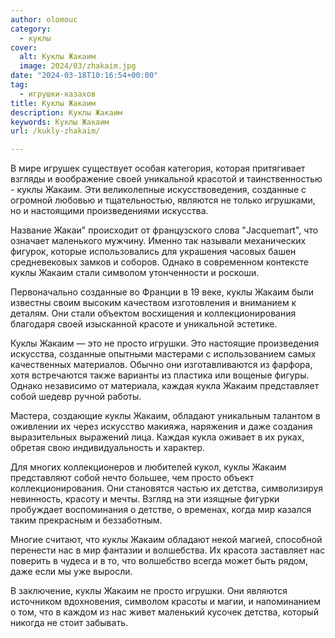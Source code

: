 ```yaml
---
author: olomouc
category:
  - куклы
cover:
  alt: Куклы Жакаим
  image: 2024/03/zhakaim.jpg
date: "2024-03-18T10:16:54+00:00"
tag:
  - игрушки-казахов
title: Куклы Жакаим
description: Куклы Жакаим
keywords: Куклы Жакаим
url: /kukly-zhakaim/

---
```

В мире игрушек существует особая категория, которая притягивает взгляды и воображение своей уникальной красотой и таинственностью \- куклы Жакаим. Эти великолепные искусствоведения, созданные с огромной любовью и тщательностью, являются не только игрушками, но и настоящими произведениями искусства.

Название Жакаи" происходит от французского слова "Jacquemart", что означает маленького мужчину. Именно так называли механических фигурок, которые использовались для украшения часовых башен средневековых замков и соборов. Однако в современном контексте куклы Жакаим стали символом утонченности и роскоши.

Первоначально созданные во Франции в 19 веке, куклы Жакаим были известны своим высоким качеством изготовления и вниманием к деталям. Они стали объектом восхищения и коллекционирования благодаря своей изысканной красоте и уникальной эстетике.

Куклы Жакаим — это не просто игрушки. Это настоящие произведения искусства, созданные опытными мастерами с использованием самых качественных материалов. Обычно они изготавливаются из фарфора, хотя встречаются также варианты из пластика или вощеные фигуры. Однако независимо от материала, каждая кукла Жакаим представляет собой шедевр ручной работы.

Мастера, создающие куклы Жакаим, обладают уникальным талантом в оживлении их через искусство макияжа, наряжения и даже создания выразительных выражений лица. Каждая кукла оживает в их руках, обретая свою индивидуальность и характер.

Для многих коллекционеров и любителей кукол, куклы Жакаим представляют собой нечто большее, чем просто объект коллекционирования. Они становятся частью их детства, символизируя невинность, красоту и мечты. Взгляд на эти изящные фигурки пробуждает воспоминания о детстве, о временах, когда мир казался таким прекрасным и беззаботным.

Многие считают, что куклы Жакаим обладают некой магией, способной перенести нас в мир фантазии и волшебства. Их красота заставляет нас поверить в чудеса и в то, что волшебство всегда может быть рядом, даже если мы уже выросли.

В заключение, куклы Жакаим не просто игрушки. Они являются источником вдохновения, символом красоты и магии, и напоминанием о том, что в каждом из нас живет маленький кусочек детства, который никогда не стоит забывать.

